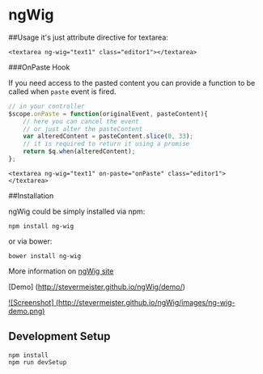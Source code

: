 ngWig
=====

##Usage
it's just attribute directive for textarea:

    <textarea ng-wig="text1" class="editor1"></textarea>

###OnPaste Hook

If you need access to the pasted content you can provide a function to be called when `paste` event is fired.

```js
// in your controller
$scope.onPaste = function(originalEvent, pasteContent){
    // here you can cancel the event
    // or just alter the pasteContent
    var alteredContent = pasteContent.slice(0, 33);
    // it is required to return it using a promise
    return $q.when(alteredContent);
};
```
    <textarea ng-wig="text1" on-paste="onPaste" class="editor1"></textarea>

##Installation

ngWig could be simply installed via npm:

    npm install ng-wig

or via bower:

    bower install ng-wig

More information on [ngWig site](http://stevermeister.github.io/ngWig/)

[Demo] (http://stevermeister.github.io/ngWig/demo/)  

[![Screenshot] (http://stevermeister.github.io/ngWig/images/ng-wig-demo.png)](http://stevermeister.github.io/ngWig/demo/)

## Development Setup

    npm install
    npm run devSetup
